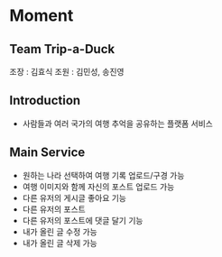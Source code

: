 # Moment

## Team Trip-a-Duck

조장 : 김효식
조원 : 김민성, 송진영

## Introduction

- 사람들과 여러 국가의 여행 추억을 공유하는 플랫폼 서비스

## Main Service

- 원하는 나라 선택하여 여행 기록 업로드/구경 가능
- 여행 이미지와 함께 자신의 포스트 업로드 가능
- 다른 유저의 게시글 좋아요 기능
- 다른 유저의 포스트
- 다른 유저의 포스트에 댓글 달기 기능
- 내가 올린 글 수정 가능
- 내가 올린 글 삭제 가능
